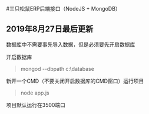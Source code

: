 #三只松鼠ERP后端接口（NodeJS + MongoDB）
## 2019年8月27日最后更新

数据库中不需要事先导入数据，但是必须要先开启数据库

开启数据库
> mongod --dbpath c:\database

新开一个CMD（不要关闭开启数据库的CMD窗口）运行项目
> node app.js

项目默认运行在3500端口
